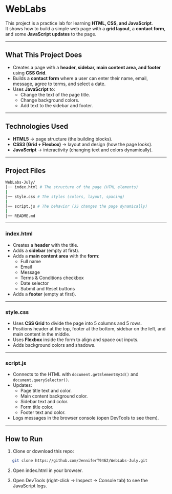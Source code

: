 # WebLabs

This project is a practice lab for learning **HTML, CSS, and JavaScript**.  
It shows how to build a simple web page with a **grid layout**, a **contact form**, and some **JavaScript updates** to the page.

---

## What This Project Does
- Creates a page with a **header, sidebar, main content area, and footer** using **CSS Grid**.
- Builds a **contact form** where a user can enter their name, email, message, agree to terms, and select a date.
- Uses **JavaScript** to:
  - Change the text of the page title.
  - Change background colors.
  - Add text to the sidebar and footer.

---

## Technologies Used
- **HTML5** → page structure (the building blocks).
- **CSS3 (Grid + Flexbox)** → layout and design (how the page looks).
- **JavaScript** → interactivity (changing text and colors dynamically).

---

## Project Files
```bash
WebLabs-July/
│── index.html # The structure of the page (HTML elements)
|
│── style.css # The styles (colors, layout, spacing)
|
│── script.js # The behavior (JS changes the page dynamically)
|
│── README.md
```

---

### index.html
- Creates a **header** with the title.
- Adds a **sidebar** (empty at first).
- Adds a **main content area** with the **form**:
  - Full name
  - Email
  - Message
  - Terms & Conditions checkbox
  - Date selector
  - Submit and Reset buttons
- Adds a **footer** (empty at first).

---

### style.css
- Uses **CSS Grid** to divide the page into 5 columns and 5 rows.  
- Positions header at the top, footer at the bottom, sidebar on the left, and main content in the middle.
- Uses **Flexbox** inside the form to align and space out inputs.
- Adds background colors and shadows.

---

### script.js
- Connects to the HTML with `document.getElementById()` and `document.querySelector()`.
- Updates:
  - Page title text and color.
  - Main content background color.
  - Sidebar text and color.
  - Form title color.
  - Footer text and color.
- Logs messages in the browser console (open DevTools to see them).

---

## How to Run

1. Clone or download this repo:
```bash
   git clone https://github.com/JenniferT9462/WebLabs-July.git
```
2. Open index.html in your browser.

3. Open DevTools (right-click → Inspect → Console tab) to see the JavaScript logs.


